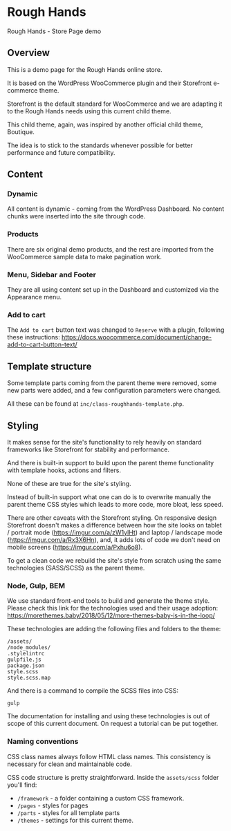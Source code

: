 # Rough Hands
Rough Hands - Store Page demo

## Overview

This is a demo page for the Rough Hands online store.

It is based on the WordPress WooCommerce plugin and their Storefront e-commerce theme.

Storefront is the default standard for WooCommerce and we are adapting it to the Rough Hands needs using this current child theme.

This child theme, again, was inspired by another official child theme, Boutique.

The idea is to stick to the standards whenever possible for better performance and future compatibility.

## Content

### Dynamic

All content is dynamic - coming from the WordPress Dashboard. No content chunks were inserted into the site through code.

### Products

There are six original demo products, and the rest are imported from the WooCommerce sample data to make pagination work.

### Menu, Sidebar and Footer

They are all using content set up in the Dashboard and customized via the Appearance menu.

### Add to cart

The `Add to cart` button text was changed to `Reserve` with a plugin, following these instructions: https://docs.woocommerce.com/document/change-add-to-cart-button-text/

## Template structure

Some template parts coming from the parent theme were removed, some new parts were added, and a few configuration parameters were changed.

All these can be found at `inc/class-roughhands-template.php`.

## Styling

It makes sense for the site's functionality to rely heavily on standard frameworks like Storefront for stability and performance.

And there is built-in support to build upon the parent theme functionality with template hooks, actions and filters.

None of these are true for the site's styling.

Instead of built-in support what one can do is to overwrite manually the parent theme CSS styles which leads to more code, more bloat, less speed.

There are other caveats with the Storefront styling. On responsive design Storefront doesn't makes a difference between how the site looks on tablet / portrait mode (https://imgur.com/a/zW1ylHt) and laptop / landscape mode (https://imgur.com/a/Rx3X6Hn), and, it adds lots of code we don't need on mobile screens (https://imgur.com/a/Pxhu6o8).

To get a clean code we rebuild the site's style from scratch using the same technologies (SASS/SCSS) as the parent theme.

### Node, Gulp, BEM

We use standard front-end tools to build and generate the theme style. Please check this link for the technologies used and their usage adoption: https://morethemes.baby/2018/05/12/more-themes-baby-is-in-the-loop/

These technologies are adding the following files and folders to the theme:

```
/assets/
/node_modules/
.stylelintrc
gulpfile.js
package.json
style.scss
style.scss.map
```

And there is a command to compile the SCSS files into CSS:

```
gulp
```

The documentation for installing and using these technologies is out of scope of this current document. On request a tutorial can be put together.

### Naming conventions

CSS class names always follow HTML class names. This consistency is necessary for clean and maintainable code.

CSS code structure is pretty straightforward. Inside the `assets/scss` folder you'll find:

* `/framework` - a folder containing a custom CSS framework.
* `/pages` - styles for pages
* `/parts` - styles for all template parts
* `/themes` - settings for this current theme.
